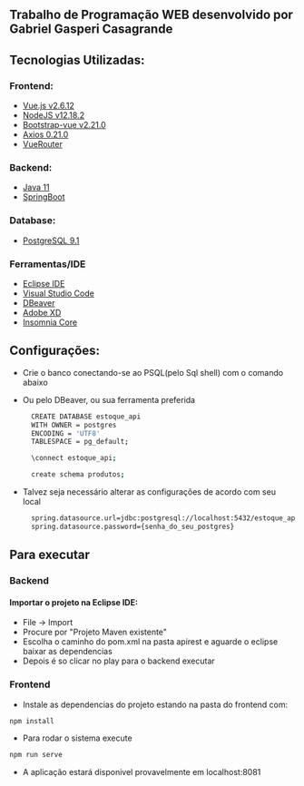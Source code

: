 ## Trabalho de Programação WEB desenvolvido por Gabriel Gasperi Casagrande

## Tecnologias Utilizadas:

### Frontend:

- [Vue.js v2.6.12](https://vuejs.org/)
- [NodeJS v12.18.2](https://nodejs.org/pt-br/download/releases/)
- [Bootstrap-vue v2.21.0](https://bootstrap-vue.org/)
- [Axios 0.21.0](https://www.npmjs.com/package/axios)
- [VueRouter](https://router.vuejs.org/)

### Backend:

- [Java 11](https://www.oracle.com/java/technologies/javase-jdk11-downloads.html)
- [SpringBoot](https://spring.io/)

### Database:

- [PostgreSQL 9.1](https://www.postgresql.org/)

### Ferramentas/IDE

- [Eclipse IDE](https://www.eclipse.org/downloads/)
- [Visual Studio Code](https://code.visualstudio.com/)
- [DBeaver](https://dbeaver.io/)
- [Adobe XD](https://www.adobe.com/br/products/xd.html)
- [Insomnia Core](https://insomnia.rest/download/)

## Configurações:

- Crie o banco conectando-se ao PSQL(pelo Sql shell) com o comando abaixo
- Ou pelo DBeaver, ou sua ferramenta preferida

  ```bash
    CREATE DATABASE estoque_api
    WITH OWNER = postgres
    ENCODING = 'UTF8'
    TABLESPACE = pg_default;

    \connect estoque_api;

    create schema produtos;
  ```

- Talvez seja necessário alterar as configurações de acordo com seu local
  ```bash
    spring.datasource.url=jdbc:postgresql://localhost:5432/estoque_api
    spring.datasource.password={senha_do_seu_postgres}
  ```

## Para executar

### Backend

#### Importar o projeto na Eclipse IDE:

- File -> Import
- Procure por "Projeto Maven existente"
- Escolha o caminho do pom.xml na pasta apirest e aguarde o eclipse baixar as dependencias
- Depois é so clicar no play para o backend executar

### Frontend

- Instale as dependencias do projeto estando na pasta do frontend com:

```bash
npm install
```

- Para rodar o sistema execute

```bash
npm run serve
```

- A aplicação estará disponivel provavelmente em localhost:8081
